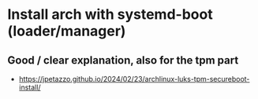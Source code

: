 # Install arch with systemd-boot (loader/manager) 

## Good / clear explanation, also for the tpm part 

  * https://jpetazzo.github.io/2024/02/23/archlinux-luks-tpm-secureboot-install/
